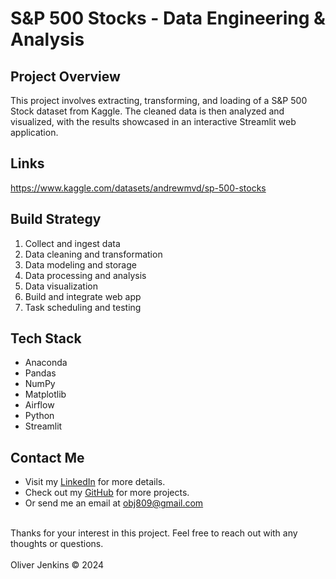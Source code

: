 # S&P 500 Stocks - Data Engineering & Analysis

## Project Overview

This project involves extracting, transforming, and loading of a S&P 500 Stock dataset from Kaggle. The cleaned data is then analyzed and visualized, with the results showcased in an interactive Streamlit web application.

## Links

https://www.kaggle.com/datasets/andrewmvd/sp-500-stocks

## Build Strategy

1) Collect and ingest data
2) Data cleaning and transformation
3) Data modeling and storage
4) Data processing and analysis
5) Data visualization
6) Build and integrate web app
7) Task scheduling and testing

## Tech Stack

- Anaconda
- Pandas
- NumPy
- Matplotlib
- Airflow
- Python
- Streamlit

## Contact Me
- Visit my [LinkedIn](https://www.linkedin.com/in/obj809/) for more details.
- Check out my [GitHub](https://github.com/cyberforge1) for more projects.
- Or send me an email at obj809@gmail.com
<br />
Thanks for your interest in this project. Feel free to reach out with any thoughts or questions.
<br />
<br />
Oliver Jenkins © 2024
